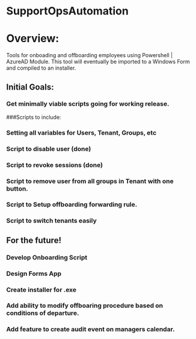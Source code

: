 # SupportOpsAutomation
# Overview: 
Tools for onboading and offboarding employees using Powershell | AzureAD Module.  This tool will eventually be imported to a Windows Form and compiled to an installer.

## Initial Goals: 
### Get minimally viable scripts going for working release.
###Scripts to include:
### Setting all variables for Users, Tenant, Groups, etc
### Script to disable user (done) 
### Script to revoke sessions (done)
### Script to remove user from all groups in Tenant with one button.
### Script to Setup offboarding forwarding rule.
### Script to switch tenants easily 



## For the future!
### Develop Onboarding Script
### Design Forms App
### Create installer for .exe
### Add ability to modify offboaring procedure based on conditions of departure.
### Add feature to create audit event on managers calendar.
